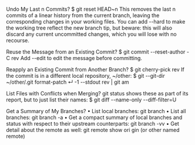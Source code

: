Undo My Last n Commits?
$ git reset HEAD~n
This removes the last n commits of a linear history from the
current branch, leaving the corresponding changes in your working
files. You can add --hard to make the working tree reflect the
new branch tip, but beware: this will also discard any current
uncommitted changes, which you will lose with no recourse. 




Reuse the Message from an Existing
Commit?
$ git commit --reset-author -C rev
Add --edit to edit the message before committing.




Reapply an Existing Commit from
Another Branch?
$ git cherry-pick rev
If the commit is in a different local repository, ~/other:
$ git --git-dir ~/other/.git format-patch ↵
-1 --stdout rev | git am

List Files with Conflicts when Merging?
git status shows these as part of its report, but to just list their
names:
$ git diff --name-only --diff-filter=U

Get a Summary of My Branches?
• List local branches: git branch
• List all branches: git branch -a
• Get a compact summary of local branches and status with
respect to their upstream counterparts: git branch -vv
• Get detail about the remote as well: git remote show ori
gin (or other named remote) 
